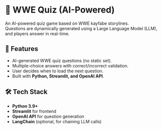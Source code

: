 # 🤼 WWE Quiz (AI-Powered)

An AI-powered quiz game based on WWE kayfabe storylines.  
Questions are dynamically generated using a Large Language Model (LLM), and players answer in real-time.  

## 🚀 Features
- AI-generated WWE quiz questions (no static set).
- Multiple-choice answers with correct/incorrect validation.
- User decides when to load the next question.
- Built with **Python, Streamlit, and OpenAI API**.

## 🛠 Tech Stack
- **Python 3.9+**
- **Streamlit** for frontend
- **OpenAI API** for question generation
- **LangChain** (optional, for chaining LLM calls)

